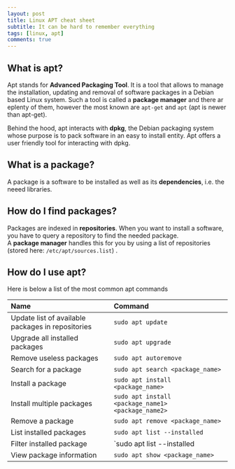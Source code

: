 ```yaml
---
layout: post
title: Linux APT cheat sheet
subtitle: It can be hard to remember everything
tags: [linux, apt]
comments: true
---
```


##  What is apt? 
Apt stands for **Advanced Packaging Tool**. It is a tool that allows to manage the installation, updating and removal of software packages in a Debian based Linux system. Such a tool is called a **package manager** and there ar eplenty of them, however the most known are `apt-get` and `apt` (apt is newer than apt-get).

Behind the hood, apt interacts with **dpkg**, the Debian packaging system whose purpose is to pack software in an easy to install entity. Apt offers a user friendly tool for interacting with dpkg.

## What is a package?
A package is a software to be installed as well as its **dependencies**, i.e. the neeed libraries.

## How do I find packages?
Packages are indexed in **repositories**. When you want to install a software, you have to query a repository to find the needed package.  
A **package manager** handles this for you by using a list of repositories (stored here: `/etc/apt/sources.list`) .

## How do I use apt?

Here is below a list of the most common apt commands 

| Name | Command |
| :------ |:--- |
| Update list of available packages in repositories | `sudo apt update` |
| Upgrade all installed packages | `sudo apt upgrade` |
| Remove useless packages | `sudo apt autoremove` |
| Search for a package | `sudo apt search <package_name>` |
| Install a package | `sudo apt install <package_name>` |
| Install multiple packages | `sudo apt install <package_name1> <package_name2>` |
| Remove a package | `sudo apt remove <package_name>` |
| List installed packages | `sudo apt list --installed` |
| Filter installed package | `sudo apt list --installed | grep <package_name>` |
| View package information | `sudo apt show <package_name>` |

